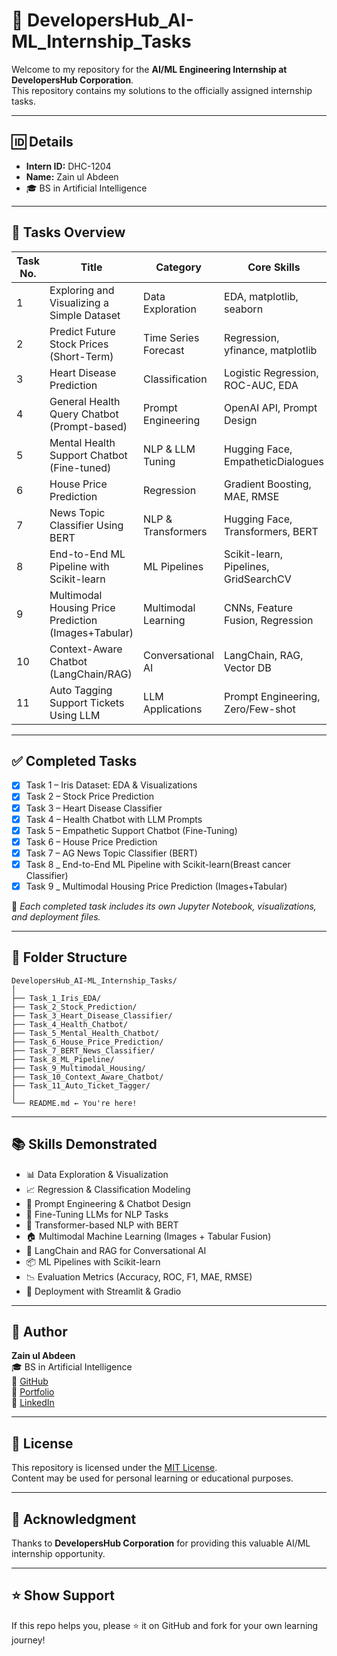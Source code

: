 # 🚀 DevelopersHub_AI-ML_Internship_Tasks

Welcome to my repository for the **AI/ML Engineering Internship at DevelopersHub Corporation**.  
This repository contains my solutions to the officially assigned internship tasks.  

---

## 🆔 Details
- **Intern ID:** DHC-1204  
- **Name:** Zain ul Abdeen  
- 🎓 BS in Artificial Intelligence  

---

## 📁 Tasks Overview

| Task No. | Title                                                | Category                 | Core Skills |
|----------|------------------------------------------------------|--------------------------|-------------|
| 1        | Exploring and Visualizing a Simple Dataset           | Data Exploration         | EDA, matplotlib, seaborn |
| 2        | Predict Future Stock Prices (Short-Term)             | Time Series Forecast     | Regression, yfinance, matplotlib |
| 3        | Heart Disease Prediction                             | Classification           | Logistic Regression, ROC-AUC, EDA |
| 4        | General Health Query Chatbot (Prompt-based)          | Prompt Engineering       | OpenAI API, Prompt Design |
| 5        | Mental Health Support Chatbot (Fine-tuned)           | NLP & LLM Tuning         | Hugging Face, EmpatheticDialogues |
| 6        | House Price Prediction                               | Regression               | Gradient Boosting, MAE, RMSE |
| 7        | News Topic Classifier Using BERT                     | NLP & Transformers       | Hugging Face, Transformers, BERT |
| 8        | End-to-End ML Pipeline with Scikit-learn             | ML Pipelines             | Scikit-learn, Pipelines, GridSearchCV |
| 9        | Multimodal Housing Price Prediction (Images+Tabular) | Multimodal Learning      | CNNs, Feature Fusion, Regression |
| 10       | Context-Aware Chatbot (LangChain/RAG)                | Conversational AI        | LangChain, RAG, Vector DB |
| 11       | Auto Tagging Support Tickets Using LLM               | LLM Applications         | Prompt Engineering, Zero/Few-shot |

---

## ✅ Completed Tasks

- [x] Task 1 – Iris Dataset: EDA & Visualizations  
- [x] Task 2 – Stock Price Prediction  
- [x] Task 3 – Heart Disease Classifier  
- [x] Task 4 – Health Chatbot with LLM Prompts  
- [x] Task 5 – Empathetic Support Chatbot (Fine-Tuning)  
- [x] Task 6 – House Price Prediction  
- [x] Task 7 – AG News Topic Classifier (BERT)
- [x] Task 8 _ End-to-End ML Pipeline with Scikit-learn(Breast cancer Classifier)
- [x] Task 9 _  Multimodal Housing Price Prediction (Images+Tabular) 

📌 *Each completed task includes its own Jupyter Notebook, visualizations, and deployment files.*  

---
## 📂 Folder Structure
```
DevelopersHub_AI-ML_Internship_Tasks/
│
├── Task_1_Iris_EDA/
├── Task_2_Stock_Prediction/
├── Task_3_Heart_Disease_Classifier/
├── Task_4_Health_Chatbot/
├── Task_5_Mental_Health_Chatbot/
├── Task_6_House_Price_Prediction/
├── Task_7_BERT_News_Classifier/
├── Task_8_ML_Pipeline/
├── Task_9_Multimodal_Housing/
├── Task_10_Context_Aware_Chatbot/
├── Task_11_Auto_Ticket_Tagger/
│
└── README.md ← You're here!
```

---

## 📚 Skills Demonstrated

- 📊 Data Exploration & Visualization  
- 📈 Regression & Classification Modeling  
- 🤖 Prompt Engineering & Chatbot Design  
- 🧠 Fine-Tuning LLMs for NLP Tasks  
- 📰 Transformer-based NLP with BERT  
- 🏠 Multimodal Machine Learning (Images + Tabular Fusion)  
- 🔗 LangChain and RAG for Conversational AI  
- 📦 ML Pipelines with Scikit-learn  
- 📉 Evaluation Metrics (Accuracy, ROC, F1, MAE, RMSE)  
- 🚀 Deployment with Streamlit & Gradio  

---


## 🧠 Author

**Zain ul Abdeen**  
🎓 BS in Artificial Intelligence  
🔗 [GitHub](https://github.com/Zain-ul-abdeen-773)  
🔗 [Portfolio](https://zain-ul-abdeen-773.netlify.app/)  
🔗 [LinkedIn](http://www.linkedin.com/in/zain-ul-abdeen-48aa72318)

---

## 📜 License

This repository is licensed under the [MIT License](LICENSE).  
Content may be used for personal learning or educational purposes.  

---

## 🙌 Acknowledgment

Thanks to **DevelopersHub Corporation** for providing this valuable AI/ML internship opportunity.  

---

## ⭐️ Show Support

If this repo helps you, please ⭐️ it on GitHub and fork for your own learning journey!




